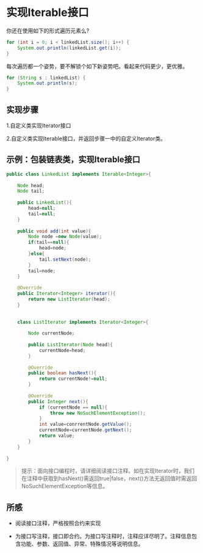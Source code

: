 # 实现Iterable接口

你还在使用如下的形式遍历元素么?

```java
for (int i = 0; i < linkedList.size(); i++) {
    System.out.println(linkedList.get(i));
}
```

每次遍历都一个姿势，要不解锁个如下新姿势吧。看起来代码更少，更优雅。

```java
for (String s : linkedList) {
    System.out.println(s);
}
```

## 实现步骤

1.自定义类实现Iterator接口

2.自定义类实现Iterable接口，并返回步骤一中的自定义Iterator类。

## 示例：包装链表类，实现Iterable接口

```java
public class LinkedList implements Iterable<Integer>{
    
    Node head;
    Node tail;
    
    public LinkedList(){
        head=null;
        tail=null;
    }
    
    public void add(int value){
        Node node =new Node(value);
        if(tail==null){
            head=node;
        }else{
            tail.setNext(node);
        }
        tail=node;
    }
    
    @Override
    public Iterator<Integer> iterator(){
        return new ListIterator(head);
    }
    
    
    class ListIterator implements Iterator<Integer>{
        
        Node currentNode;
        
        public ListIterator(Node head){
            currentNode=head;
        }
        
        @Override
        public boolean hasNext(){
            return currentNode!=null;
        }
        
        @Override
        public Integer next(){
            if (currentNode == null){
                throw new NoSuchElementException();
            }
            int value=conrrentNode.getValue();
            currentNode=currentNode.getNext();
            return value;
        }
    }
    
}
```

> 提示：面向接口编程时，请详细阅读接口注释。如在实现Iterator时，我们在注释中获取到hasNext()需返回true|false，next()方法无返回值时需返回NoSuchElementException等信息。

## 所感

- 阅读接口注释，严格按照合约来实现

- 为接口写注释，接口即合约。为接口写注释时，注释应详尽明了。注释信息包含功能、参数、返回值、异常、特殊情况等说明信息。

